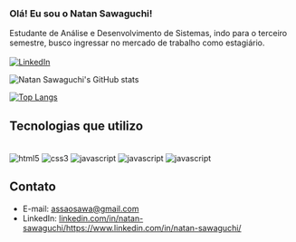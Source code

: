### Olá! Eu sou o Natan Sawaguchi!

Estudante de Análise e Desenvolvimento de Sistemas, indo para o terceiro semestre, busco ingressar no mercado de trabalho como estagiário.
<br><br>
[![LinkedIn](https://img.shields.io/badge/LinkedIn-0077B5?style=for-the-badge&logo=linkedin&logoColor=white)](https://www.linkedin.com/in/natan-sawaguchi/)

![Natan Sawaguchi's GitHub stats](https://github-readme-stats.vercel.app/api?username=natansw&show_icons=true&theme=tokyonight)

[![Top Langs](https://github-readme-stats.vercel.app/api/top-langs/?username=natansw&theme=tokyonight)](https://github.com/anuraghazra/github-readme-stats)

## Tecnologias que utilizo

<div style="display: inline_block"><br/>
  <img align="center" alt="html5" src="https://img.shields.io/badge/HTML5-E34F26?style=for-the-badge&logo=html5&logoColor=white" />
  <img align="center" alt="css3" src=https://img.shields.io/badge/CSS3-1572B6?style=for-the-badge&logo=css3&logoColor=white />
  <img align="center" alt="javascript" src=https://img.shields.io/badge/JavaScript-F7DF1E?style=for-the-badge&logo=javascript&logoColor=black />
  <img align="center" alt="javascript" src=	https://img.shields.io/badge/Python-14354C?style=for-the-badge&logo=python&logoColor=white />
  <img align="center" alt="javascript" src=	https://img.shields.io/badge/Java-ED8B00?style=for-the-badge&logo=openjdk&logoColor=white />

</div>

## Contato
 - E-mail: assaosawa@gmail.com
 - LinkedIn: [linkedin.com/in/natan-sawaguchi/](https://www.linkedin.com/in/natan-sawaguchi/)https://www.linkedin.com/in/natan-sawaguchi/



